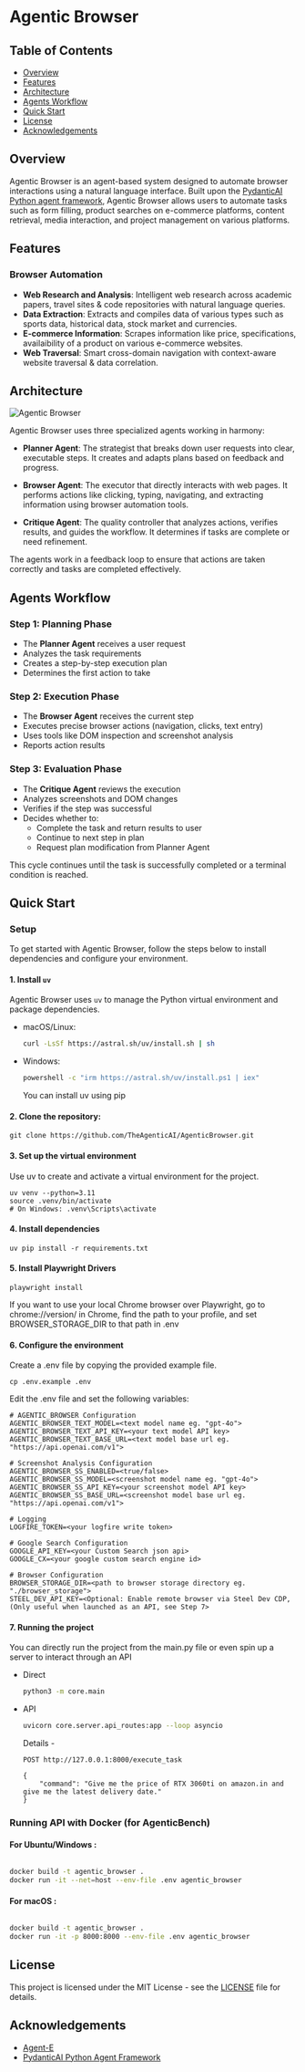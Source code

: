 # Agentic Browser

## Table of Contents

- [Overview](#overview)
- [Features](#features)
- [Architecture](#architecture)
- [Agents Workflow](#agents-workflow)
- [Quick Start](#quick-start)
- [License](#license)
- [Acknowledgements](#acknowledgements)

## Overview

Agentic Browser is an agent-based system designed to automate browser interactions using a natural language interface. Built upon the [PydanticAI Python agent framework](https://github.com/pydantic/pydantic-ai), Agentic Browser allows users to automate tasks such as form filling, product searches on e-commerce platforms, content retrieval, media interaction, and project management on various platforms. 

## Features

### Browser Automation

- **Web Research and Analysis**: Intelligent web research across academic papers, travel sites & code repositories with natural language queries.
- **Data Extraction**: Extracts and compiles data of various types such as sports data, historical data, stock market and currencies.
- **E-commerce Information**: Scrapes information like price, specifications, availaibility of a product on various e-commerce websites.
- **Web Traversal**: Smart cross-domain navigation with context-aware website traversal & data correlation.

## Architecture

![Agentic Browser](ta_browser_workflow.png)

Agentic Browser uses three specialized agents working in harmony:

- **Planner Agent**: The strategist that breaks down user requests into clear, executable steps. It creates and adapts plans based on feedback and progress.

- **Browser Agent**: The executor that directly interacts with web pages. It performs actions like clicking, typing, navigating, and extracting information using browser automation tools.

- **Critique Agent**: The quality controller that analyzes actions, verifies results, and guides the workflow. It determines if tasks are complete or need refinement.

The agents work in a feedback loop to ensure that actions are taken correctly and tasks are completed effectively.

## Agents Workflow

### Step 1: Planning Phase

- The **Planner Agent** receives a user request
- Analyzes the task requirements
- Creates a step-by-step execution plan
- Determines the first action to take

### Step 2: Execution Phase

- The **Browser Agent** receives the current step
- Executes precise browser actions (navigation, clicks, text entry)
- Uses tools like DOM inspection and screenshot analysis
- Reports action results

### Step 3: Evaluation Phase

- The **Critique Agent** reviews the execution
- Analyzes screenshots and DOM changes
- Verifies if the step was successful
- Decides whether to:
  - Complete the task and return results to user
  - Continue to next step in plan
  - Request plan modification from Planner Agent

This cycle continues until the task is successfully completed or a terminal condition is reached.

## Quick Start

### Setup

To get started with Agentic Browser, follow the steps below to install dependencies and configure your environment.

#### 1. Install `uv`

Agentic Browser uses `uv` to manage the Python virtual environment and package dependencies.

- macOS/Linux:

  ```bash
  curl -LsSf https://astral.sh/uv/install.sh | sh
  ```

- Windows:

  ```bash
  powershell -c "irm https://astral.sh/uv/install.ps1 | iex"
  ```

  You can install uv using pip

#### 2. Clone the repository:

    git clone https://github.com/TheAgenticAI/AgenticBrowser.git

#### 3. Set up the virtual environment

Use uv to create and activate a virtual environment for the project.

    uv venv --python=3.11
    source .venv/bin/activate
    # On Windows: .venv\Scripts\activate

#### 4. Install dependencies

    uv pip install -r requirements.txt

#### 5. Install Playwright Drivers

    playwright install

If you want to use your local Chrome browser over Playwright, go to chrome://version/ in Chrome, find the path to your profile, and set BROWSER_STORAGE_DIR to that path in .env

#### 6. Configure the environment

Create a .env file by copying the provided example file.

    cp .env.example .env

Edit the .env file and set the following variables:

    # AGENTIC_BROWSER Configuration
    AGENTIC_BROWSER_TEXT_MODEL=<text model name eg. "gpt-4o">
    AGENTIC_BROWSER_TEXT_API_KEY=<your text model API key>
    AGENTIC_BROWSER_TEXT_BASE_URL=<text model base url eg. "https://api.openai.com/v1">
    
    # Screenshot Analysis Configuration
    AGENTIC_BROWSER_SS_ENABLED=<true/false>
    AGENTIC_BROWSER_SS_MODEL=<screenshot model name eg. "gpt-4o">
    AGENTIC_BROWSER_SS_API_KEY=<your screenshot model API key>
    AGENTIC_BROWSER_SS_BASE_URL=<screenshot model base url eg. "https://api.openai.com/v1">

    # Logging
    LOGFIRE_TOKEN=<your logfire write token>
    
    # Google Search Configuration
    GOOGLE_API_KEY=<your Custom Search json api>
    GOOGLE_CX=<your google custom search engine id>
    
    # Browser Configuration
    BROWSER_STORAGE_DIR=<path to browser storage directory eg. "./browser_storage">
    STEEL_DEV_API_KEY=<Optional: Enable remote browser via Steel Dev CDP, (Only useful when launched as an API, see Step 7>

#### 7. Running the project

You can directly run the project from the main.py file or even spin up a server to interact through an API

- Direct
  ```bash
  python3 -m core.main
  ```
- API

  ```bash
  uvicorn core.server.api_routes:app --loop asyncio
  ```

  Details -

  ```
  POST http://127.0.0.1:8000/execute_task

  {
      "command": "Give me the price of RTX 3060ti on amazon.in and give me the latest delivery date."
  }
  ```

### Running API with Docker (for AgenticBench)

#### For Ubuntu/Windows :

```bash

docker build -t agentic_browser .
docker run -it --net=host --env-file .env agentic_browser

```

#### For macOS :

```bash

docker build -t agentic_browser .
docker run -it -p 8000:8000 --env-file .env agentic_browser

```

## License

This project is licensed under the MIT License - see the [LICENSE](LICENSE) file for details.

## Acknowledgements

- [Agent-E](https://github.com/EmergenceAI/Agent-E?tab=readme-ov-file)
- [PydanticAI Python Agent Framework](https://github.com/pydantic/pydantic-ai)
